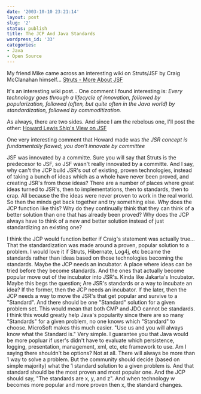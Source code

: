 ```yaml
---
date: '2003-10-10 23:21:14'
layout: post
slug: '2'
status: publish
title: The JCP And Java Standards
wordpress_id: '33'
categories:
- Java
- Open Source
---
```


My friend Mike came across an interesting wiki on Struts/JSF by Craig McClanahan himself... [Struts - More About JSF](http://nagoya.apache.org/wiki/apachewiki.cgi?StrutsMoreAboutJSF)

It's an interesting wiki post... One comment I found interesting is: _Every technology goes through a lifecycle of innovation, followed by popularization, followed (often, but quite often in the Java world) by standardization, followed by commoditization._

As always, there are two sides. And since I am the rebelous one, I'll post the other: [Howard Lewis Ship's View on JSF](http://www.oreillynet.com/cs/user/view/cs_msg/22057)

One very interesting comment that Howard made was _the JSR concept is fundamentally flawed; you don't innovate by committee_

JSF was innovated by a committe. Sure you will say that Struts is the predecesor to JSF, so JSF wasn't really innovated by a committe. And I say, why can't the JCP build JSR's out of existing, proven technologies, instead of taking a bunch of ideas which as a whole have never been proved, and creating JSR's from those ideas? There are a number of places where great ideas turned to JSR's, then to implementations, then to standards, then to crap. All because the the ideas were never proven to work in the real world. So then the minds get back together and try something else. Why does the JCP function like this? Why do they continually think that they can think of a better solution than one that has already been proved? Why does the JCP always have to think of a new and better solution instead of just standardizing an existing one?

I think the JCP would function better if Craig's statement was actually true... That the standardization was made around a proven, popular solution to a problem. I would love it if Struts, Hibernate, Log4j, etc became the standards rather than ideas based on those technologies becoming the standards. Maybe the JCP needs an incubator. A place where ideas can be tried before they become standards. And the ones that actually become popular move out of the incubator into JSR's. Kinda like Jakarta's Incubator. Maybe this begs the question; Are JSR's standards or a way to incubate an idea? If the former, then the JCP needs an incubator. If the later, then the JCP needs a way to move the JSR's that get popular and survive to a "Standard". And there should be one "Standard" solution for a given problem set. This would mean that both CMP and JDO cannot be standards. I think this would greatly help Java's popularity since there are so many "Standards" for a given problem, no one knows which "Standard" to choose. MicroSoft makes this much easier. "Use us and you will always know what the Standard is." Very simple. I guarantee you that Java would be more popluar if user's didn't have to evaluate which persistence, logging, presentation, management, xml, etc, etc framework to use. Am I saying there shouldn't be options? Not at all. There will always be more than 1 way to solve a problem. But the community should decide (based on simple majority) what the 1 standard solution to a given problem is. And that standard should be the most proven and most popular one. And the JCP should say, "The standards are x, y, and z". And when technology w becomes more popular and more proven then x, the standard changes.
